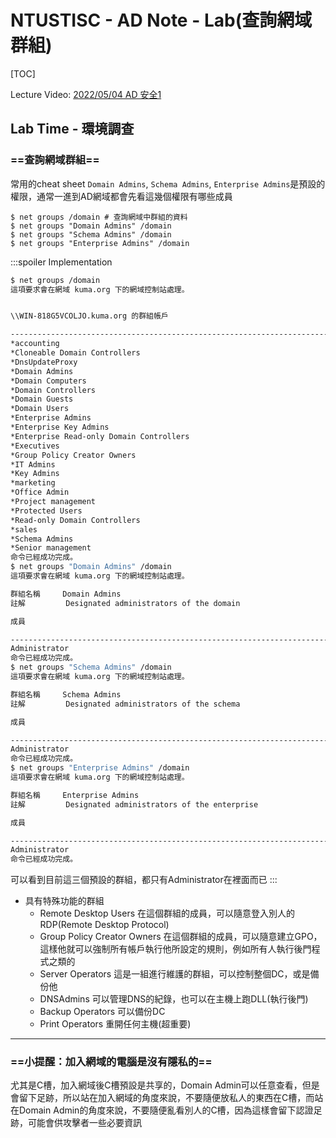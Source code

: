 # NTUSTISC - AD Note - Lab(查詢網域群組)
[TOC]

Lecture Video: [2022/05/04 AD 安全1](https://youtu.be/Cv2gNQkDM8Q?si=SycYwgWohlu97dc3)

## Lab Time - 環境調查
### ==查詢網域群組==
常用的cheat sheet
`Domain Admins`, `Schema Admins`, `Enterprise Admins`是預設的權限，通常一進到AD網域都會先看這幾個權限有哪些成員
```bash!
$ net groups /domain # 查詢網域中群組的資料
$ net groups "Domain Admins" /domain
$ net groups "Schema Admins" /domain
$ net groups "Enterprise Admins" /domain
```
:::spoiler Implementation
```bash
$ net groups /domain
這項要求會在網域 kuma.org 下的網域控制站處理。


\\WIN-818G5VCOLJO.kuma.org 的群組帳戶

-------------------------------------------------------------------------------
*accounting
*Cloneable Domain Controllers
*DnsUpdateProxy
*Domain Admins
*Domain Computers
*Domain Controllers
*Domain Guests
*Domain Users
*Enterprise Admins
*Enterprise Key Admins
*Enterprise Read-only Domain Controllers
*Executives
*Group Policy Creator Owners
*IT Admins
*Key Admins
*marketing
*Office Admin
*Project management
*Protected Users
*Read-only Domain Controllers
*sales
*Schema Admins
*Senior management
命令已經成功完成。
$ net groups "Domain Admins" /domain
這項要求會在網域 kuma.org 下的網域控制站處理。

群組名稱     Domain Admins
註解         Designated administrators of the domain

成員

-------------------------------------------------------------------------------
Administrator
命令已經成功完成。
$ net groups "Schema Admins" /domain
這項要求會在網域 kuma.org 下的網域控制站處理。

群組名稱     Schema Admins
註解         Designated administrators of the schema

成員

-------------------------------------------------------------------------------
Administrator
命令已經成功完成。
$ net groups "Enterprise Admins" /domain
這項要求會在網域 kuma.org 下的網域控制站處理。

群組名稱     Enterprise Admins
註解         Designated administrators of the enterprise

成員

-------------------------------------------------------------------------------
Administrator
命令已經成功完成。
```
可以看到目前這三個預設的群組，都只有Administrator在裡面而已
:::
* 具有特殊功能的群組
    * Remote Desktop Users
    在這個群組的成員，可以隨意登入別人的RDP(Remote Desktop Protocol)
    * Group Policy Creator Owners
    在這個群組的成員，可以隨意建立GPO，這樣他就可以強制所有帳戶執行他所設定的規則，例如所有人執行後門程式之類的
    * Server Operators
    這是一組進行維護的群組，可以控制整個DC，或是備份他
    * DNSAdmins
    可以管理DNS的紀錄，也可以在主機上跑DLL(執行後門)
    * Backup Operators
    可以備份DC
    * Print Operators
    重開任何主機(超重要)

---
### ==小提醒：加入網域的電腦是沒有隱私的==
尤其是C槽，加入網域後C槽預設是共享的，Domain Admin可以任意查看，但是會留下足跡，所以站在加入網域的角度來說，不要隨便放私人的東西在C槽，而站在Domain Admin的角度來說，不要隨便亂看別人的C槽，因為這樣會留下認證足跡，可能會供攻擊者一些必要資訊